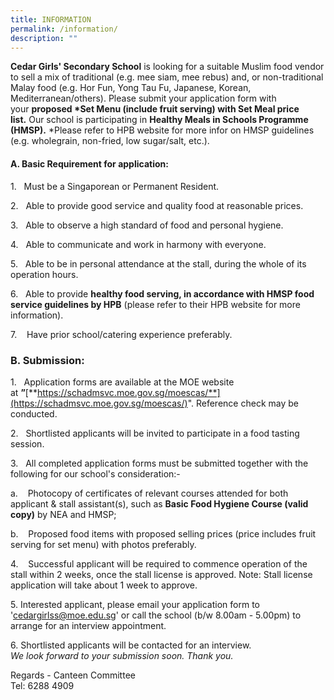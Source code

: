 ```yaml
---
title: INFORMATION
permalink: /information/
description: ""
---
```

        

**Cedar Girls' Secondary School**&nbsp;is looking for a suitable Muslim food vendor to sell a mix of traditional (e.g. mee siam, mee rebus) and, or non-traditional Malay food (e.g. Hor Fun, Yong Tau Fu, Japanese, Korean, Mediterranean/others). Please submit your application form&nbsp;with your&nbsp;**proposed \*Set Menu (include fruit serving) with Set Meal price list.**&nbsp;Our school is participating in&nbsp;**Healthy Meals&nbsp;in Schools Programme (HMSP).**&nbsp;\*Please refer to HPB website for more infor on HMSP guidelines (e.g. wholegrain, non-fried, low sugar/salt, etc.).

#### **A. Basic Requirement for application:**

1.&nbsp;&nbsp; Must be a Singaporean or Permanent Resident.

2.&nbsp;&nbsp;&nbsp;Able to provide good service and quality food at reasonable prices.

3.&nbsp;&nbsp;&nbsp;Able to observe a high standard of food and personal hygiene.

4.&nbsp;&nbsp; Able to communicate and work in harmony with everyone.

5.&nbsp;&nbsp; Able to be in personal attendance at the stall, during the whole of its operation hours.

6.&nbsp;&nbsp;&nbsp;Able to provide&nbsp;**healthy food serving, in accordance with HMSP food service guidelines by HPB**&nbsp;(please refer to their HPB website&nbsp;for more information).

7.&nbsp;&nbsp;&nbsp;&nbsp;Have prior school/catering experience preferably.

### **B. Submission:**

1.&nbsp;&nbsp;&nbsp;Application forms are available at the MOE website at&nbsp;**”**[**https://schadmsvc.moe.gov.sg/moescas/**](https://schadmsvc.moe.gov.sg/moescas/)". Reference check may be conducted.

2.&nbsp; &nbsp;Shortlisted applicants will be invited to participate in a food tasting session.

3.&nbsp;&nbsp;&nbsp;All completed application forms must be submitted together with the following&nbsp;for our school's consideration:-

a.&nbsp;&nbsp;&nbsp;&nbsp;Photocopy of certificates of relevant courses attended for both applicant &amp; stall assistant(s), such as&nbsp;**Basic Food Hygiene Course (valid copy)**&nbsp;by NEA and HMSP;

b.&nbsp;&nbsp;&nbsp; Proposed food items with proposed selling prices (price includes fruit serving for set menu) with photos preferably.&nbsp;

4.&nbsp;&nbsp;&nbsp;&nbsp;Successful applicant will be required to commence operation of the stall within 2 weeks, once the stall license is approved. Note: Stall license application will take about 1 week to approve.

5\. Interested applicant, please email your application form to 'cedargirlss@moe.edu.sg' or call the school (b/w 8.00am - 5.00pm) to arrange for an interview appointment.

6\. Shortlisted applicants will be contacted for an interview.<br>
_We look forward to your submission soon. Thank you._

Regards - Canteen Committee<br>
Tel: 6288 4909
